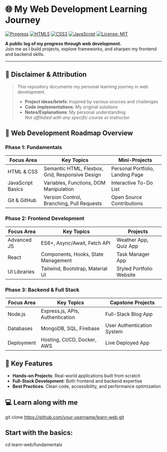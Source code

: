 # 🌐 My Web Development Learning Journey

[![Progress](https://img.shields.io/badge/Progress-Ongoing-orange)](https://github.com/your-username/learn-web)
[![HTML5](https://img.shields.io/badge/HTML5-%23E34F26.svg?logo=html5&logoColor=white)](https://developer.mozilla.org/en-US/docs/Web/HTML)
[![CSS3](https://img.shields.io/badge/CSS3-%231572B6.svg?logo=css3&logoColor=white)](https://developer.mozilla.org/en-US/docs/Web/CSS)
[![JavaScript](https://img.shields.io/badge/JavaScript-%23F7DF1E.svg?logo=javascript&logoColor=black)](https://developer.mozilla.org/en-US/docs/Web/JavaScript)
[![License: MIT](https://img.shields.io/badge/License-MIT-green.svg)](https://opensource.org/licenses/MIT)

**A public log of my progress through web development.**  
Join me as I build projects, explore frameworks, and sharpen my frontend and backend skills.

---

## 📌 **Disclaimer & Attribution**
> This repository documents my personal learning journey in web development.
> - **Project ideas/briefs**: Inspired by various sources and challenges  
> - **Code implementations**: My original solutions  
> - **Notes/Explanations**: My personal understanding  
> *Not affiliated with any specific course or instructor.*

## 📌 **Web Development Roadmap Overview**

### **Phase 1: Fundamentals**
| Focus Area          | Key Topics                                       | Mini-Projects               |
|--------------------|------------------------------------------------|-----------------------------|
| HTML & CSS        | Semantic HTML, Flexbox, Grid, Responsive Design | Personal Portfolio, Landing Page |
| JavaScript Basics | Variables, Functions, DOM Manipulation          | Interactive To-Do List      |
| Git & GitHub      | Version Control, Branching, Pull Requests       | Open Source Contributions   |

### **Phase 2: Frontend Development**
| Focus Area      | Key Topics                              | Projects                   |
|---------------|--------------------------------------|---------------------------|
| Advanced JS   | ES6+, Async/Await, Fetch API         | Weather App, Quiz App     |
| React         | Components, Hooks, State Management  | Task Manager App          |
| UI Libraries  | Tailwind, Bootstrap, Material UI     | Styled Portfolio Website  |

### **Phase 3: Backend & Full Stack**
| Focus Area      | Key Topics                           | Capstone Projects         |
|---------------|-----------------------------------|--------------------------|
| Node.js       | Express.js, APIs, Authentication  | Full-Stack Blog App      |
| Databases     | MongoDB, SQL, Firebase            | User Authentication System |
| Deployment    | Hosting, CI/CD, Docker, AWS       | Live Deployed App        |

## 🚀 **Key Features**
- **Hands-on Projects**: Real-world applications built from scratch
- **Full-Stack Development**: Both frontend and backend expertise
- **Best Practices**: Clean code, accessibility, and performance optimization

## 💻 **Learn along with me**
git clone https://github.com/your-username/learn-web.git
## Start with the basics:
cd learn-web/fundamentals

